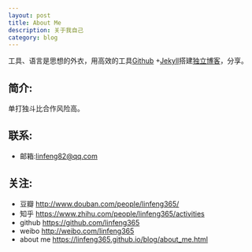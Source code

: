 ```yaml
---
layout: post
title: About Me
description: 关于我自己
category: blog
---
```


工具、语言是思想的外衣，用高效的工具[Github](https://github.com/) +[Jekyll](http://jekyllrb.com/)搭建[独立博客](http://beiyuu.com/github-pages)，分享。



## 简介:

单打独斗比合作风险高。


## 联系:

- 邮箱:linfeng82@qq.com

## 关注:

- 豆瓣 http://www.douban.com/people/linfeng365/
- 知乎 https://www.zhihu.com/people/linfeng365/activities
- github https://github.com/linfeng365
- weibo http://weibo.com/linfeng365
- about me https://linfeng365.github.io/blog/about_me.html